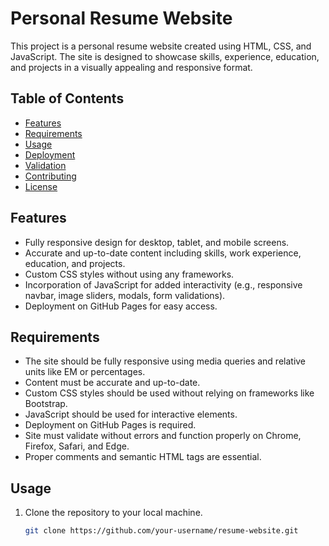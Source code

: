 # Personal Resume Website

This project is a personal resume website created using HTML, CSS, and JavaScript. The site is designed to showcase skills, experience, education, and projects in a visually appealing and responsive format.

## Table of Contents
- [Features](#features)
- [Requirements](#requirements)
- [Usage](#usage)
- [Deployment](#deployment)
- [Validation](#validation)
- [Contributing](#contributing)
- [License](#license)

## Features
- Fully responsive design for desktop, tablet, and mobile screens.
- Accurate and up-to-date content including skills, work experience, education, and projects.
- Custom CSS styles without using any frameworks.
- Incorporation of JavaScript for added interactivity (e.g., responsive navbar, image sliders, modals, form validations).
- Deployment on GitHub Pages for easy access.

## Requirements
- The site should be fully responsive using media queries and relative units like EM or percentages.
- Content must be accurate and up-to-date.
- Custom CSS styles should be used without relying on frameworks like Bootstrap.
- JavaScript should be used for interactive elements.
- Deployment on GitHub Pages is required.
- Site must validate without errors and function properly on Chrome, Firefox, Safari, and Edge.
- Proper comments and semantic HTML tags are essential.

## Usage
1. Clone the repository to your local machine.
   ```bash
   git clone https://github.com/your-username/resume-website.git
